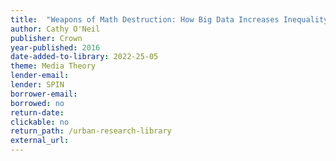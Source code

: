 ```yaml
---
title:  "Weapons of Math Destruction: How Big Data Increases Inequality and Threatens Democracy"
author: Cathy O'Neil
publisher: Crown
year-published: 2016
date-added-to-library: 2022-25-05
theme: Media Theory
lender-email:
lender: SPIN
borrower-email:
borrowed: no
return-date:
clickable: no
return_path: /urban-research-library
external_url: 
---
```

